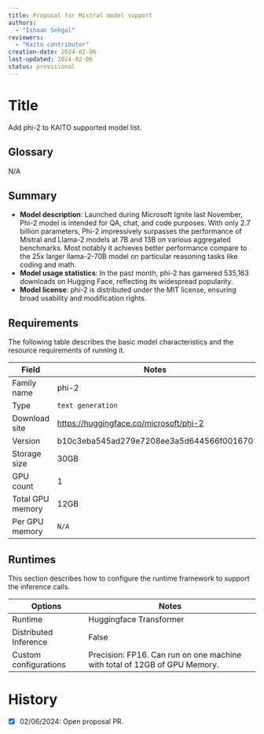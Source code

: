 ```yaml
---
title: Proposal for Mistral model support
authors:
  - "Ishaan Sehgal"
reviewers:
  - "Kaito contributor"
creation-date: 2024-02-06
last-updated: 2024-02-06
status: provisional
---
```

# Title
Add phi-2 to KAITO supported model list.

## Glossary
N/A

## Summary

- **Model description**: Launched during Microsoft Ignite last November, Phi-2 model is intended for QA, chat, and code purposes. With only 2.7 billion parameters, Phi-2 impressively surpasses the performance of Mistral and Llama-2 models at 7B and 13B on various aggregated benchmarks. Most notably it achieves better performance compare to the 25x larger llama-2-70B model on particular reasoning tasks like coding and math.
- **Model usage statistics**: In the past month, phi-2 has garnered 535,163 downloads on Hugging Face, reflecting its widespread popularity.
- **Model license**: phi-2 is distributed under the MIT license, ensuring broad usability and modification rights.

## Requirements

The following table describes the basic model characteristics and the resource requirements of running it.

| Field | Notes|
|----|----|
| Family name| phi-2|
| Type| `text generation`|
| Download site|  https://huggingface.co/microsoft/phi-2|
| Version| b10c3eba545ad279e7208ee3a5d644566f001670|
| Storage size| 30GB |
| GPU count| 1 |
| Total GPU memory| 12GB |
| Per GPU memory | `N/A` |

## Runtimes

This section describes how to configure the runtime framework to support the inference calls.

| Options | Notes|
|----|----|
| Runtime | Huggingface Transformer |
| Distributed Inference| False |
| Custom configurations| Precision: FP16. Can run on one machine with total of 12GB of GPU Memory.|

# History

- [x] 02/06/2024: Open proposal PR.

